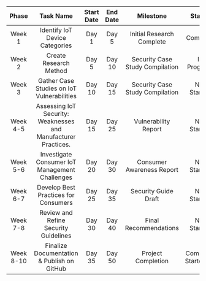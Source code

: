 | Phase  |  Task Name  |  Start Date  |  End Date  |  Milestone | Status |
| :----: | :---------: | :----------: | :--------: | :--------: | :----: |
| Week 1 |  Identify IoT Device Categories |  Day 1 |  Day 5  | Initial Research Complete | Complete |
| Week 2 |  Create Research Method |  Day 5 |  Day 10 |  Security Case Study Compilation | In Progress |
| Week 3 |  Gather Case Studies on IoT Vulnerabilities |  Day 10 |  Day 15 |  Security Case Study Compilation | Not Started |
| Week 4-5 |  Assessing IoT Security: Weaknesses and Manufacturer Practices. |  Day 15 |  Day 25 |  Vulnerability Report | Not Started |
| Week 5-6 |  Investigate Consumer IoT Management Challenges |  Day 20 |  Day 30 |  Consumer Awareness Report | Not Started |
| Week 6-7 |  Develop Best Practices for Consumers |  Day 25 |  Day 35 |  Security Guide Draft | Not Started |
| Week 7-8 |  Review and Refine Security Guidelines |  Day 30 |  Day 40  | Final Recommendations | Not Started |
| Week 8-10 |   Finalize Documentation & Publish on GitHub |  Day 35 |  Day 50  | Project Completion | ComplNot Startedete |